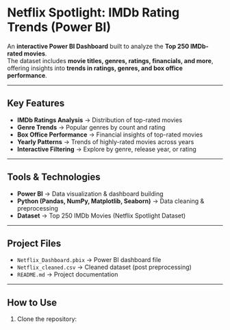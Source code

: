 #  Netflix Spotlight: IMDb Rating Trends (Power BI)

An **interactive Power BI Dashboard** built to analyze the **Top 250 IMDb-rated movies**.  
The dataset includes **movie titles, genres, ratings, financials, and more**, offering insights into **trends in ratings, genres, and box office performance**.

---

## Key Features
- **IMDb Ratings Analysis** → Distribution of top-rated movies  
- **Genre Trends** → Popular genres by count and rating  
- **Box Office Performance** → Financial insights of top-rated movies  
- **Yearly Patterns** → Trends of highly-rated movies across years  
- **Interactive Filtering** → Explore by genre, release year, or rating  

---

## Tools & Technologies
- **Power BI** → Data visualization & dashboard building  
- **Python (Pandas, NumPy, Matplotlib, Seaborn)** → Data cleaning & preprocessing  
- **Dataset** → Top 250 IMDb Movies (Netflix Spotlight Dataset)  

---

## Project Files
- `Netflix_Dashboard.pbix` → Power BI dashboard file  
- `Netflix_cleaned.csv` → Cleaned dataset (post preprocessing)  
- `README.md` → Project documentation  

---

## How to Use
1. Clone the repository:
   ```b

